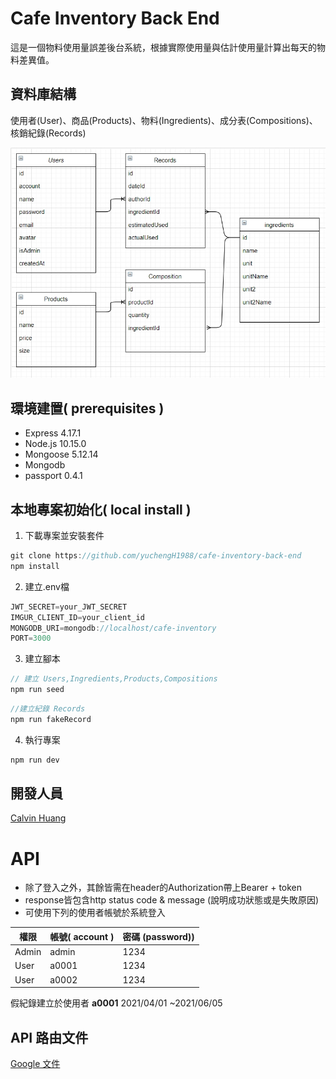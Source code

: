 # Cafe Inventory Back End

這是一個物料使用量誤差後台系統，根據實際使用量與估計使用量計算出每天的物料差異值。

## 資料庫結構

使用者(User)、商品(Products)、物料(Ingredients)、成分表(Compositions)、核銷紀錄(Records)

![](pics/ERD.jpg)

## 環境建置( prerequisites )


- Express 4.17.1
- Node.js 10.15.0
- Mongoose 5.12.14
- Mongodb
- passport 0.4.1

## 本地專案初始化( local install )

1.  下載專案並安裝套件

```jsx
git clone https://github.com/yuchengH1988/cafe-inventory-back-end
npm install
```

2. 建立.env檔

```jsx
JWT_SECRET=your_JWT_SECRET
IMGUR_CLIENT_ID=your_client_id
MONGODB_URI=mongodb://localhost/cafe-inventory
PORT=3000
```

3. 建立腳本

```jsx
// 建立 Users,Ingredients,Products,Compositions
npm run seed
```

```jsx
//建立紀錄 Records
npm run fakeRecord
```

4. 執行專案

```jsx
npm run dev
```


## 開發人員

[Calvin Huang](https://github.com/yuchengH1988/twitter-api-2020)


# API

- 除了登入之外，其餘皆需在header的Authorization帶上Bearer +  token
- response皆包含http status code & message (說明成功狀態或是失敗原因)
- 可使用下列的使用者帳號於系統登入

| 權限  | 帳號( account ) | 密碼 (password)) |
| ----- | --------------- | ---------------- |
| Admin | admin           | 1234             |
| User  | a0001           | 1234             |
| User  | a0002           | 1234             |

假紀錄建立於使用者 **a0001** 2021/04/01 ~2021/06/05


## API 路由文件

[Google 文件](https://docs.google.com/spreadsheets/d/12BCdMNRJ5ZTX3S2K_OVcSepJK3ziaQC7d5HEzipm_rg/edit?usp=sharing)


